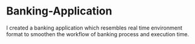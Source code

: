 # Banking-Application
I created a banking application which resembles real time environment format to smoothen the workflow of banking process and execution time.
